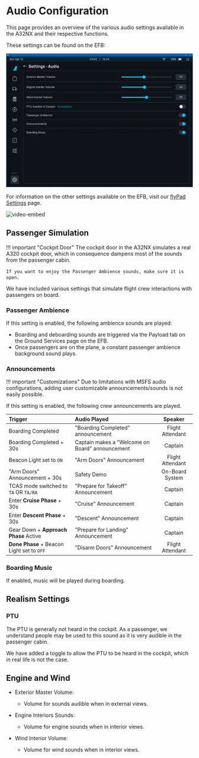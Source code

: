 # Audio Configuration

This page provides an overview of the various audio settings available in the A32NX and their respective functions.

These settings can be found on the EFB:

![EFB Audio Settings](../assets/flypados3/flypad-settings-audio.png)

For information on the other settings available on the EFB, visit our [flyPad Settings](flypados3/settings.md) page.

![video-embed](https://www.youtube-nocookie.com/embed/3i1FaGKOwII)

## Passenger Simulation

!!! important "Cockpit Door"
    The cockpit door in the A32NX simulates a real A320 cockpit door, which in consequence dampens most of the sounds from the passenger cabin. 

    If you want to enjoy the Passenger Ambience sounds, make sure it is open.

We have included various settings that simulate flight crew interactions with passengers on board.

### Passenger Ambience
If this setting is enabled, the following ambience sounds are played:

- Boarding and deboarding sounds are triggered via the Payload tab on the Ground Services page on the EFB.
- Once passengers are on the plane, a constant passenger ambience background sound plays.

### Announcements

!!! important "Customizations"
    Due to limitations with MSFS audio configurations, adding user customizable announcements/sounds is not easily possible.

If this setting is enabled, the following crew announcements are played.

| Trigger                                    | Audio Played                                    |     Speaker      |
|:-------------------------------------------|:------------------------------------------------|:----------------:|
| Boarding Completed                         | "Boarding Completed" announcement               | Flight Attendant |
| Boarding Completed + 30s                   | Captain makes a "Welcome on Board" announcement |     Captain      |
| Beacon Light set to `ON`                   | "Arm Doors" Announcement                        | Flight Attendant |
| "Arm Doors" Announcement + 30s             | Safety Demo                                     | On-Board System  |
| TCAS mode switched to `TA` OR `TA/RA`      | "Prepare for Takeoff" Announcement              |     Captain      |
| Enter **Cruise Phase** + 30s               | "Cruise" Announcement                           |     Captain      |
| Enter **Descent Phase** + 30s              | "Descent" Announcement                          |     Captain      |
| Gear Down + **Approach Phase** Active      | "Prepare for Landing" Announcement              |     Captain      |
| **Done Phase** + Beacon Light set to `OFF` | "Disarm Doors" Announcement                     | Flight Attendant |

### Boarding Music
If enabled, music will be played during boarding.

## Realism Settings

### PTU

The PTU is generally not heard in the cockpit. As a passenger, we understand people may be used to this sound as it is very audible in the passenger cabin.

We have added a toggle to allow the PTU to be heard in the cockpit, which in real life is not the case. 

## Engine and Wind

- Exterior Master Volume:
    - Volume for sounds audible when in external views.

- Engine Interiors Sounds:
    - Volume for engine sounds when in interior views.

- Wind Interior Volume:
    - Volume for wind sounds when in interior views.
